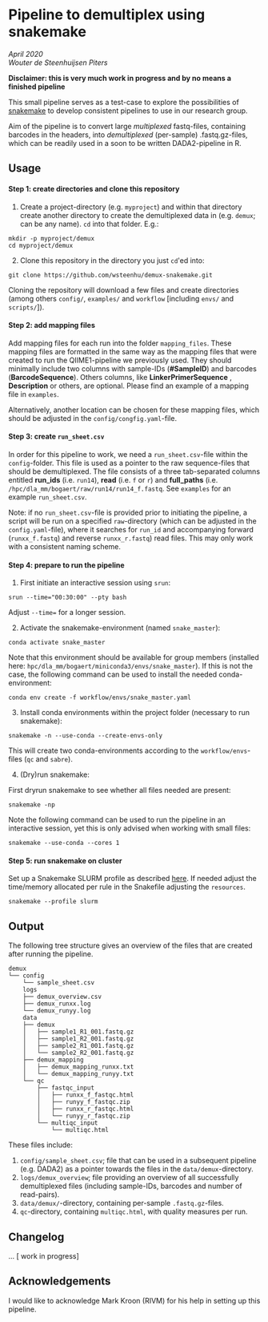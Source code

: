 # Pipeline to demultiplex using snakemake
_April 2020_  
_Wouter de Steenhuijsen Piters_

**Disclaimer: this is very much work in progress and by no means a finished pipeline**

This small pipeline serves as a test-case to explore the possibilities of [snakemake](https://academic.oup.com/bioinformatics/article/28/19/2520/290322) to develop consistent pipelines to use in our research group.

Aim of the pipeline is to convert large _multiplexed_ fastq-files, containing barcodes in the headers, into _demultiplexed_ (per-sample) .fastq.gz-files, which can be readily used in a soon to be written DADA2-pipeline in R.

## Usage

#### Step 1: create directories and clone this repository

1. Create a project-directory (e.g. `myproject`) and within that directory create another directory to create the demultiplexed data in (e.g. `demux`; can be any name). `cd` into that folder. E.g.:

```
mkdir -p myproject/demux
cd myproject/demux
```

2. Clone this repository in the directory you just `cd`'ed into:

```{shell}
git clone https://github.com/wsteenhu/demux-snakemake.git
```

Cloning the repository will download a few files and create directories (among others `config/`, `examples/` and `workflow` [including `envs/` and `scripts/`]).

#### Step 2: add mapping files

Add mapping files for each run into the folder `mapping_files`. These mapping files are formatted in the same way as the mapping files that were created to run the QIIME1-pipeline we previously used. They should minimally include two columns with sample-IDs (**#SampleID**) and barcodes (**BarcodeSequence**). Others columns, like **LinkerPrimerSequence** , **Description** or others, are optional. Please find an example of a mapping file in `examples`.

Alternatively, another location can be chosen for these mapping files, which should be adjusted in the `config/congfig.yaml`-file.

#### Step 3: create `run_sheet.csv`

In order for this pipeline to work, we need a `run_sheet.csv`-file within the `config`-folder. This file is used as a pointer to the raw sequence-files that should be demultiplexed.
The file consists of a three tab-separated columns entitled **run_ids** (i.e. `run14`), **read** (i.e. `f` or `r`) and **full_paths** (i.e. `/hpc/dla_mm/bogaert/raw/run14/run14_f.fastq`. See `examples` for an example `run_sheet.csv`. 

Note: if no `run_sheet.csv`-file is provided prior to initiating the pipeline, a script will be run on a specified `raw`-directory (which can be adjusted in the `config.yaml`-file), where it searches for `run_id` and accompanying forward (`runxx_f.fastq`) and reverse `runxx_r.fastq`) read files. This may only work with a consistent naming scheme.

#### Step 4: prepare to run the pipeline

1. First initiate an interactive session using `srun`:
```
srun --time="00:30:00" --pty bash
```

Adjust `--time=` for a longer session.

2. Activate the snakemake-environment (named `snake_master`):
```
conda activate snake_master
```

Note that this environment should be available for group members (installed here: `hpc/dla_mm/bogaert/miniconda3/envs/snake_master`). 
If this is not the case, the following command can be used to install the needed conda-environment:

```
conda env create -f workflow/envs/snake_master.yaml
```

3. Install conda environments within the project folder (necessary to run snakemake):

```
snakemake -n --use-conda --create-envs-only
```

This will create two conda-environments according to the `workflow/envs`-files (`qc` and `sabre`).

4. (Dry)run snakemake:

First dryrun snakemake to see whether all files needed are present:

```
snakemake -np
```

Note the following command can be used to run the pipeline in an interactive session, yet this is only advised when working with small files:

```
snakemake --use-conda --cores 1
```

#### Step 5: run snakemake on cluster

Set up a Snakemake SLURM profile as described [here](https://github.com/wsteenhu/demux-snakemake/blob/master/set_up_snakemake.md). If needed adjust the time/memory allocated per rule in the Snakefile adjusting the `resources`.

```
snakemake --profile slurm
```

## Output

The following tree structure gives an overview of the files that are created after running the pipeline.

```
demux
└── config
    └── sample_sheet.csv
    logs
    ├── demux_overview.csv
    ├── demux_runxx.log
    └── demux_runyy.log
    data
    ├── demux
    │   ├── sample1_R1_001.fastq.gz
    │   ├── sample1_R2_001.fastq.gz
    │   ├── sample2_R1_001.fastq.gz
    │   └── sample2_R2_001.fastq.gz
    ├── demux_mapping
    │   ├── demux_mapping_runxx.txt
    │   └── demux_mapping_runyy.txt
    └── qc
        ├── fastqc_input
        │   ├── runxx_f_fastqc.html
        │   ├── runyy_f_fastqc.zip
        │   ├── runxx_r_fastqc.html
        │   └── runyy_r_fastqc.zip
        └── multiqc_input
            └── multiqc.html
```

These files include:
1. `config/sample_sheet.csv`; file that can be used in a subsequent pipeline (e.g. DADA2) as a pointer towards the files in the `data/demux`-directory.
2. `logs/demux_overview`; file providing an overview of all successfully demultiplexed files (including sample-IDs, barcodes and number of read-pairs).
3. `data/demux/`-directory, containing per-sample `.fastq.gz`-files.
4. `qc`-directory, containing `multiqc.html`, with quality measures per run.

## Changelog

... [ work in progress]

## Acknowledgements

I would like to acknowledge Mark Kroon (RIVM) for his help in setting up this pipeline.

